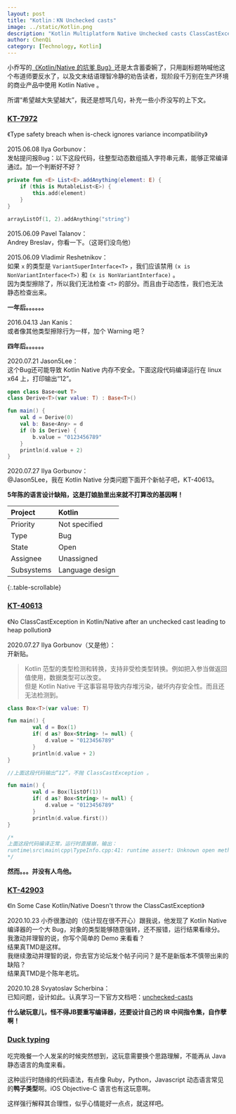 ```yaml
---
layout: post
title: "Kotlin：KN Unchecked casts"
image: ../static/Kotlin.png
description: "Kotlin Multiplatform Native Unchecked casts ClassCastException"
author: ChenQi
category: [Technology, Kotlin]
---
```


小乔写的[《Kotlin/Native 的坑爹 Bug》](https://mp.weixin.qq.com/s/0lLf-r7Dr1cJ5L-3fO_tmg)还是太含蓄委婉了，只用副标题呐喊他这个布道师要反水了，以及文末结语理智冷静的劝告读者，现阶段千万别在生产环境的商业产品中使用 Kotlin Native 。

所谓“希望越大失望越大”，我还是想骂几句，补充一些小乔没写的上下文。

### [KT-7972][KT-7972]

《Type safety breach when is-check ignores variance incompatibility》

2015.06.08 Ilya Gorbunov：  
发帖提问报Bug：以下这段代码，往整型动态数组插入字符串元素，能够正常编译通过。加一个判断好不好？

```kotlin
private fun <E> List<E>.addAnything(element: E) {
    if (this is MutableList<E>) {
        this.add(element)
    }
}

arrayListOf(1, 2).addAnything("string")
```

2015.06.09 Pavel Talanov：  
Andrey Breslav，你看一下。（这哥们没鸟他）

2015.06.09 Vladimir Reshetnikov：  
如果 `x` 的类型是 `VariantSuperInterface<T>` ，我们应该禁用 `(x is NonVariantInterface<T>)` 和 `(x is NonVariantInterface)` 。  
因为类型擦除了，所以我们无法检查 `<T>` 的部分。而且由于动态性，我们也无法静态检查出来。

**一年后。。。。。。**

2016.04.13 Jan Kanis：  
或者像其他类型擦除行为一样，加个 Warning 吧？

**四年后。。。。。。**

2020.07.21 Jason5Lee：  
这个Bug还可能导致 Kotlin Native 内存不安全。下面这段代码编译运行在 linux x64 上，打印输出“12”。

```kotlin
open class Base<out T>
class Derive<T>(var value: T) : Base<T>()

fun main() {
    val d = Derive(0)
    val b: Base<Any> = d
    if (b is Derive) {
        b.value = "0123456789"
    }
    println(d.value + 2)
}
```

2020.07.27 Ilya Gorbunov：  
@Jason5Lee，我在 Kotlin Native 分类问题下面开个新帖子吧，KT-40613。

**5年陈的语言设计缺陷，这是打娘胎里出来就不打算改的基因啊！**  

<div class="scrollable-table-wrapper" markdown="block">

| Project | Kotlin |
|:---|:---|
| Priority | Not specified |
| Type | Bug |
| State | Open |
| Assignee | Unassigned |
| Subsystems | Language design |

{:.table-scrollable}
</div>

### [KT-40613][KT-40613]

《No ClassCastException in Kotlin/Native after an unchecked cast leading to heap pollution》

2020.07.27 Ilya Gorbunov（又是他）：  
开新贴。

> Kotlin 范型的类型检测和转换，支持非受检类型转换。例如把入参当做返回值使用，数据类型可以改变。  
但是 Kotlin Native 干这事容易导致内存堆污染，破坏内存安全性。而且还无法检测到。

```kotlin
class Box<T>(var value: T)

fun main() {
        val d = Box(1)
        if( d as? Box<String> != null) {
            d.value = "0123456789"
        }
        println(d.value + 2)
}

//上面这段代码输出“12”，不抛 ClassCastException 。

fun main() {
        val d = Box(listOf(1))
        if( d as? Box<String> != null) {
            d.value = "0123456789"
        }
        println(d.value.first())
}

/*
上面这段代码编译正常，运行时直接崩，输出：
runtime\src\main\cpp\TypeInfo.cpp:41: runtime assert: Unknown open method
*/
```

**然而。。。并没有人鸟他。**

### [KT-42903][KT-42903]

《In Some Case Kotlin/Native Doesn't throw the ClassCastException》

2020.10.23 小乔很激动的（估计现在很不开心）跟我说，他发现了 Kotlin Native 编译器的一个大 Bug，对象的类型能够随意强转，还不报错，运行结果看缘分。  
我激动并理智的说，你写个简单的 Demo 来看看？  
结果真TMD是这样。  
我继续激动并理智的说，你去官方论坛发个帖子问问？是不是新版本不慎带出来的缺陷？  
结果真TMD是个陈年老坑。

2020.10.28 Svyatoslav Scherbina：  
已知问题，设计如此。认真学习一下官方文档吧：[unchecked-casts][unchecked-casts]  

**什么破玩意儿，怪不得JB要重写编译器，还要设计自己的 IR 中间指令集，自作孽啊！**

### [Duck typing][duck]

吃完晚餐一个人发呆的时候突然想到，这玩意需要换个思路理解，不能再从 Java 静态语言的角度来看。

这种运行时随缘的代码语法，有点像 Ruby，Python，Javascript 动态语言常见的**鸭子类型**啊。iOS Objective-C 语言也有这玩意啊。

这样强行解释其合理性，似乎心情能好一点点，就这样吧。

[KT-7972]: https://youtrack.jetbrains.com/issue/KT-7972
[KT-40613]: https://youtrack.jetbrains.com/issue/KT-40613
[KT-42903]: https://youtrack.jetbrains.com/issue/KT-42903
[unchecked-casts]: https://kotlinlang.org/docs/reference/typecasts.html#unchecked-casts
[duck]: https://en.wikipedia.org/wiki/Duck_typing
